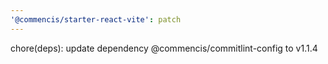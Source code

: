 ```yaml
---
'@commencis/starter-react-vite': patch
---
```


chore(deps): update dependency @commencis/commitlint-config to v1.1.4
